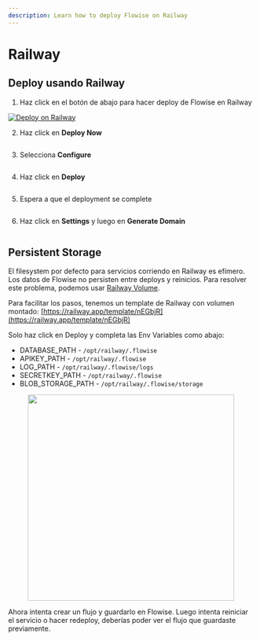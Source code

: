 ```yaml
---
description: Learn how to deploy Flowise on Railway
---
```


# Railway

## Deploy usando Railway

1. Haz click en el botón de abajo para hacer deploy de Flowise en Railway

[![Deploy on Railway](https://railway.app/button.svg)](https://railway.app/template/YK7J0v)

2. Haz click en **Deploy Now**

<figure><img src="../../.gitbook/assets/railway/1.png" alt=""><figcaption></figcaption></figure>

3. Selecciona **Configure**

<figure><img src="../../.gitbook/assets/railway/2.png" alt=""><figcaption></figcaption></figure>

4. Haz click en **Deploy**

<figure><img src="../../.gitbook/assets/railway/3.png" alt=""><figcaption></figcaption></figure>

5. Espera a que el deployment se complete

<figure><img src="../../.gitbook/assets/railway/4.png" alt=""><figcaption></figcaption></figure>

6. Haz click en **Settings** y luego en **Generate Domain**

<figure><img src="../../.gitbook/assets/railway/5.png" alt=""><figcaption></figcaption></figure>

## Persistent Storage

El filesystem por defecto para servicios corriendo en Railway es efímero. Los datos de Flowise no persisten entre deploys y reinicios. Para resolver este problema, podemos usar [Railway Volume](https://docs.railway.app/reference/volumes).

Para facilitar los pasos, tenemos un template de Railway con volumen montado: [https://railway.app/template/nEGbjR](https://railway.app/template/nEGbjR)

Solo haz click en Deploy y completa las Env Variables como abajo:

* DATABASE_PATH - `/opt/railway/.flowise`
* APIKEY_PATH - `/opt/railway/.flowise`
* LOG_PATH - `/opt/railway/.flowise/logs`
* SECRETKEY_PATH - `/opt/railway/.flowise`
* BLOB_STORAGE_PATH - `/opt/railway/.flowise/storage`

<figure><img src="../../.gitbook/assets/image--1---1---1---1---1---1---1---1---1---1---1---1---1---1---1---1---1---1---1---1---1---1---1---1---1---1---1---1-.png" alt="" width="420"><figcaption></figcaption></figure>

Ahora intenta crear un flujo y guardarlo en Flowise. Luego intenta reiniciar el servicio o hacer redeploy, deberías poder ver el flujo que guardaste previamente.
